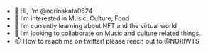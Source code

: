- 👋 Hi, I’m @norinakata0624
- 👀 I’m interested in Music, Culture, Food
- 🌱 I’m currently learning about NFT and the virtual world
- 💞️ I’m looking to collaborate on Music and culture related things.
- 📫 How to reach me on twitter! please reach out to @NORIWTS

<!---
norinakata0624/norinakata0624 is a ✨ special ✨ repository because its `README.md` (this file) appears on your GitHub profile.
You can click the Preview link to take a look at your changes.
